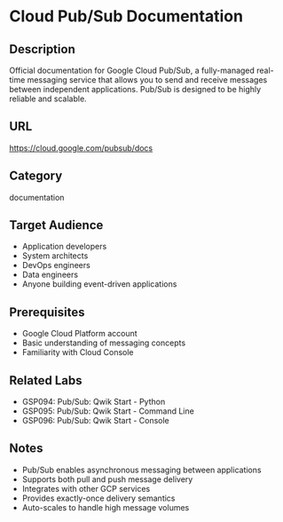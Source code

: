 # Cloud Pub/Sub Documentation

## Description
Official documentation for Google Cloud Pub/Sub, a fully-managed real-time messaging service that allows you to send and receive messages between independent applications. Pub/Sub is designed to be highly reliable and scalable.

## URL
https://cloud.google.com/pubsub/docs

## Category
documentation

## Target Audience
- Application developers
- System architects
- DevOps engineers
- Data engineers
- Anyone building event-driven applications

## Prerequisites
- Google Cloud Platform account
- Basic understanding of messaging concepts
- Familiarity with Cloud Console

## Related Labs
- GSP094: Pub/Sub: Qwik Start - Python
- GSP095: Pub/Sub: Qwik Start - Command Line
- GSP096: Pub/Sub: Qwik Start - Console

## Notes
- Pub/Sub enables asynchronous messaging between applications
- Supports both pull and push message delivery
- Integrates with other GCP services
- Provides exactly-once delivery semantics
- Auto-scales to handle high message volumes
